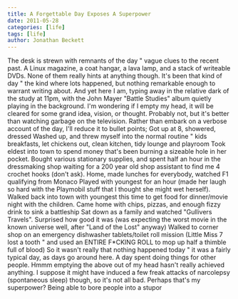 ```yaml
---
title: A Forgettable Day Exposes A Superpower
date: 2011-05-28
categories: [life]
tags: [life]
author: Jonathan Beckett
---
```


The desk is strewn with remnants of the day " vague clues to the recent past. A Linux magazine, a coat hangar, a lava lamp, and a stack of writeable DVDs. None of them really hints at anything though. It's been that kind of day " the kind where lots happened, but nothing remarkable enough to warrant writing about. And yet here I am, typing away in the relative dark of the study at 11pm, with the John Mayer "Battle Studies" album quietly playing in the background. I'm wondering if I empty my head, it will be cleared for some grand idea, vision, or thought. Probably not, but it's better than watching garbage on the television. Rather than embark on a verbose account of the day, I'll reduce it to bullet points; Got up at 8, showered, dressed Washed up, and threw myself into the normal routine " kids breakfasts, let chickens out, clean kitchen, tidy lounge and playroom Took eldest into town to spend money that's been burning a sizeable hole in her pocket. Bought various stationary supplies, and spent half an hour in the dressmaking shop waiting for a 200 year old shop assistant to find me 4 crochet hooks (don't ask). Home, made lunches for everybody, watched F1 qualifying from Monaco Played with youngest for an hour (made her laugh so hard with the Playmobil stuff that I thought she might wet herself). Walked back into town with youngest this time to get food for dinner/movie night with the children. Came home with chips, pizzas, and enough fizzy drink to sink a battleship Sat down as a family and watched "Gullivers Travels". Surprised how good it was (was expecting the worst movie in the known universe well, after "Land of the Lost" anyway) Walked to corner shop on an emergency dishwasher tablets/toilet roll mission (Little Miss 7 lost a tooth " and used an ENTIRE F*CKING ROLL to mop up half a thimble full of blood) So it wasn't really that nothing happened today " it was a fairly typical day, as days go around here. A day spent doing things for other people. Hmmm emptying the above out of my head hasn't really achieved anything. I suppose it might have induced a few freak attacks of narcolepsy (spontaneous sleep) though, so it's not all bad. Perhaps that's my superpower? Being able to bore people into a stupor